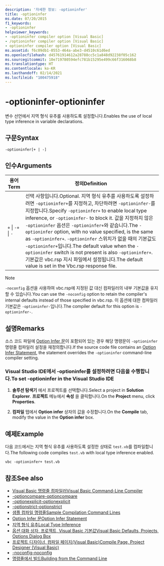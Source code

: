 ```yaml
---
description: '자세한 정보: -optioninfer'
title: -optioninfer
ms.date: 07/20/2015
f1_keywords:
- -optioninfer
helpviewer_keywords:
- -optioninfer compiler option [Visual Basic]
- /optioninfer compiler option [Visual Basic]
- optioninfer compiler option [Visual Basic]
ms.assetid: f6c09db1-0553-464a-abe3-d4510c61d6ed
ms.openlocfilehash: d45761914612a28788cc5c1a848d92238f05c162
ms.sourcegitcommit: 10e719780594efc781b15295e499c66f316068b8
ms.translationtype: HT
ms.contentlocale: ko-KR
ms.lasthandoff: 02/14/2021
ms.locfileid: "100475918"
---
```

# <a name="-optioninfer"></a><span data-ttu-id="b4468-103">-optioninfer</span><span class="sxs-lookup"><span data-stu-id="b4468-103">-optioninfer</span></span>

<span data-ttu-id="b4468-104">변수 선언에서 지역 형식 유추를 사용하도록 설정합니다.</span><span class="sxs-lookup"><span data-stu-id="b4468-104">Enables the use of local type inference in variable declarations.</span></span>  
  
## <a name="syntax"></a><span data-ttu-id="b4468-105">구문</span><span class="sxs-lookup"><span data-stu-id="b4468-105">Syntax</span></span>  
  
```console  
-optioninfer[+ | -]  
```  
  
## <a name="arguments"></a><span data-ttu-id="b4468-106">인수</span><span class="sxs-lookup"><span data-stu-id="b4468-106">Arguments</span></span>  
  
|<span data-ttu-id="b4468-107">용어</span><span class="sxs-lookup"><span data-stu-id="b4468-107">Term</span></span>|<span data-ttu-id="b4468-108">정의</span><span class="sxs-lookup"><span data-stu-id="b4468-108">Definition</span></span>|  
|---|---|  
|<span data-ttu-id="b4468-109">`+` &#124; `-`</span><span class="sxs-lookup"><span data-stu-id="b4468-109">`+` &#124; `-`</span></span>|<span data-ttu-id="b4468-110">선택 사항입니다.</span><span class="sxs-lookup"><span data-stu-id="b4468-110">Optional.</span></span> <span data-ttu-id="b4468-111">지역 형식 유추를 사용하도록 설정하려면 `-optioninfer+`를 지정하고, 차단하려면 `-optioninfer-`를 지정합니다.</span><span class="sxs-lookup"><span data-stu-id="b4468-111">Specify `-optioninfer+` to enable local type inference, or `-optioninfer-` to block it.</span></span> <span data-ttu-id="b4468-112">값을 지정하지 않은 `-optioninfer` 옵션은 `-optioninfer+`와 같습니다.</span><span class="sxs-lookup"><span data-stu-id="b4468-112">The `-optioninfer` option, with no value specified, is the same as `-optioninfer+`.</span></span> <span data-ttu-id="b4468-113">`-optioninfer` 스위치가 없을 때의 기본값도 `-optioninfer+`입니다.</span><span class="sxs-lookup"><span data-stu-id="b4468-113">The default value when the `-optioninfer` switch is not present is also `-optioninfer+`.</span></span> <span data-ttu-id="b4468-114">기본값은 vbc.rsp 지시 파일에서 설정됩니다.</span><span class="sxs-lookup"><span data-stu-id="b4468-114">The default value is set in the Vbc.rsp response file.</span></span>|  
  
> [!NOTE]
> <span data-ttu-id="b4468-115">`-noconfig` 옵션을 사용하여 vbc.rsp에 지정된 값 대신 컴파일러의 내부 기본값을 유지할 수 있습니다.</span><span class="sxs-lookup"><span data-stu-id="b4468-115">You can use the `-noconfig` option to retain the compiler's internal defaults instead of those specified in vbc.rsp.</span></span> <span data-ttu-id="b4468-116">이 옵션에 대한 컴파일러 기본값은 `-optioninfer-`입니다.</span><span class="sxs-lookup"><span data-stu-id="b4468-116">The compiler default for this option is `-optioninfer-`.</span></span>  
  
## <a name="remarks"></a><span data-ttu-id="b4468-117">설명</span><span class="sxs-lookup"><span data-stu-id="b4468-117">Remarks</span></span>  

 <span data-ttu-id="b4468-118">소스 코드 파일에 [Option Infer 문](../../language-reference/statements/option-infer-statement.md)이 포함되어 있는 경우 해당 명령문이 `-optioninfer` 명령줄 컴파일러 설정을 재정의합니다.</span><span class="sxs-lookup"><span data-stu-id="b4468-118">If the source code file contains an [Option Infer Statement](../../language-reference/statements/option-infer-statement.md), the statement overrides the `-optioninfer` command-line compiler setting.</span></span>  
  
### <a name="to-set--optioninfer-in-the-visual-studio-ide"></a><span data-ttu-id="b4468-119">Visual Studio IDE에서 -optioninfer를 설정하려면 다음을 수행합니다.</span><span class="sxs-lookup"><span data-stu-id="b4468-119">To set -optioninfer in the Visual Studio IDE</span></span>  
  
1. <span data-ttu-id="b4468-120">**솔루션 탐색기** 에서 프로젝트를 선택합니다.</span><span class="sxs-lookup"><span data-stu-id="b4468-120">Select a project in **Solution Explorer**.</span></span> <span data-ttu-id="b4468-121">**프로젝트** 메뉴에서 **속성** 을 클릭합니다.</span><span class="sxs-lookup"><span data-stu-id="b4468-121">On the **Project** menu, click **Properties**.</span></span>  
  
2. <span data-ttu-id="b4468-122">**컴파일** 탭에서 **Option infer** 상자의 값을 수정합니다.</span><span class="sxs-lookup"><span data-stu-id="b4468-122">On the **Compile** tab, modify the value in the **Option infer** box.</span></span>  
  
## <a name="example"></a><span data-ttu-id="b4468-123">예제</span><span class="sxs-lookup"><span data-stu-id="b4468-123">Example</span></span>  

 <span data-ttu-id="b4468-124">다음 코드에서는 지역 형식 유추를 사용하도록 설정한 상태로 `test.vb`를 컴파일합니다.</span><span class="sxs-lookup"><span data-stu-id="b4468-124">The following code compiles `test.vb` with local type inference enabled.</span></span>  
  
```console
vbc -optioninfer+ test.vb  
```  
  
## <a name="see-also"></a><span data-ttu-id="b4468-125">참조</span><span class="sxs-lookup"><span data-stu-id="b4468-125">See also</span></span>

- [<span data-ttu-id="b4468-126">Visual Basic 명령줄 컴파일러</span><span class="sxs-lookup"><span data-stu-id="b4468-126">Visual Basic Command-Line Compiler</span></span>](index.md)
- [<span data-ttu-id="b4468-127">-optioncompare</span><span class="sxs-lookup"><span data-stu-id="b4468-127">-optioncompare</span></span>](optioncompare.md)
- [<span data-ttu-id="b4468-128">-optionexplicit</span><span class="sxs-lookup"><span data-stu-id="b4468-128">-optionexplicit</span></span>](optionexplicit.md)
- [<span data-ttu-id="b4468-129">-optionstrict</span><span class="sxs-lookup"><span data-stu-id="b4468-129">-optionstrict</span></span>](optionstrict.md)
- [<span data-ttu-id="b4468-130">샘플 컴파일 명령줄</span><span class="sxs-lookup"><span data-stu-id="b4468-130">Sample Compilation Command Lines</span></span>](sample-compilation-command-lines.md)
- [<span data-ttu-id="b4468-131">Option Infer 문</span><span class="sxs-lookup"><span data-stu-id="b4468-131">Option Infer Statement</span></span>](../../language-reference/statements/option-infer-statement.md)
- [<span data-ttu-id="b4468-132">지역 형식 유추</span><span class="sxs-lookup"><span data-stu-id="b4468-132">Local Type Inference</span></span>](../../programming-guide/language-features/variables/local-type-inference.md)
- [<span data-ttu-id="b4468-133">옵션 대화 상자, 프로젝트, Visual Basic 기본값</span><span class="sxs-lookup"><span data-stu-id="b4468-133">Visual Basic Defaults, Projects, Options Dialog Box</span></span>](/visualstudio/ide/reference/visual-basic-defaults-projects-options-dialog-box)
- [<span data-ttu-id="b4468-134">프로젝트 디자이너, 컴파일 페이지(Visual Basic)</span><span class="sxs-lookup"><span data-stu-id="b4468-134">Compile Page, Project Designer (Visual Basic)</span></span>](/visualstudio/ide/reference/compile-page-project-designer-visual-basic)
- [<span data-ttu-id="b4468-135">-noconfig</span><span class="sxs-lookup"><span data-stu-id="b4468-135">-noconfig</span></span>](noconfig.md)
- [<span data-ttu-id="b4468-136">명령줄에서 빌드</span><span class="sxs-lookup"><span data-stu-id="b4468-136">Building from the Command Line</span></span>](building-from-the-command-line.md)
